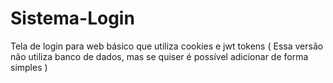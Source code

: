 # Sistema-Login
Tela de login para web básico que utiliza cookies e jwt tokens ( Essa versão não utiliza banco de dados, mas se quiser é possível adicionar de forma simples )
